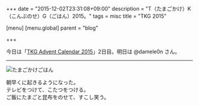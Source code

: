 +++
date = "2015-12-02T23:31:08+09:00"
description = "T（たまごかけ）K （こんぶのせ）G（ごはん）2015。"
tags = misc
title = "TKG 2015"

[menu]
  [menu.global]
    parent = "blog"

+++

今日は「[TKG Advent Calendar 2015](http://www.adventar.org/calendars/720)」2日目。明日は @damele0n さん。

---

![たまごかけごはん](/images/blog/tkg-2015/image.png)

朝早くに起きるようになった。  
テレビをつけて、こたつをつける。  
ご飯にたまごと昆布をのせて、すこし笑う。
